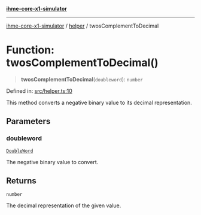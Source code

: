 [**ihme-core-x1-simulator**](../../README.md)

***

[ihme-core-x1-simulator](../../modules.md) / [helper](../README.md) / twosComplementToDecimal

# Function: twosComplementToDecimal()

> **twosComplementToDecimal**(`doubleword`): `number`

Defined in: [src/helper.ts:10](https://github.com/ProgrammIt/CPU-Simulator/blob/e2e026db90406d6486eead3a66922074c98b6175/src/helper.ts#L10)

This method converts a negative binary value to its decimal representation.

## Parameters

### doubleword

[`DoubleWord`](../../binary_types/DoubleWord/classes/DoubleWord.md)

The negative binary value to convert.

## Returns

`number`

The decimal representation of the given value.
